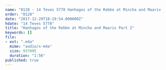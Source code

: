 ```yaml
---
name: "0128 - 14 Teves 5778 Hanhagos of the Rebbe at Mincha and Maariv Part 2"
order: "0128"
date: "2017-12-29T18:19:54.000000Z"
hdate: "14 Teves 5778"
title: "Hanhagos of the Rebbe at Mincha and Maariv Part 2"
keywords: []
file:
- ext: ".m4a"
  mime: "audio/x-m4a"
  size: 937095
  duration: "1:56"
published: true
---
```


